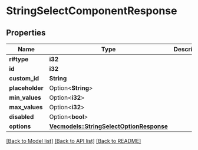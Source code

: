 # StringSelectComponentResponse

## Properties

Name | Type | Description | Notes
------------ | ------------- | ------------- | -------------
**r#type** | **i32** |  | 
**id** | **i32** |  | 
**custom_id** | **String** |  | 
**placeholder** | Option<**String**> |  | [optional]
**min_values** | Option<**i32**> |  | [optional]
**max_values** | Option<**i32**> |  | [optional]
**disabled** | Option<**bool**> |  | [optional]
**options** | [**Vec<models::StringSelectOptionResponse>**](StringSelectOptionResponse.md) |  | 

[[Back to Model list]](../README.md#documentation-for-models) [[Back to API list]](../README.md#documentation-for-api-endpoints) [[Back to README]](../README.md)


